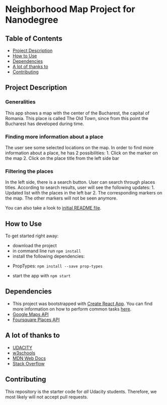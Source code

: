 # Neighborhood Map Project for Nanodegree

## Table of Contents
* [Project Description](#project_description)
* [How to Use](#how_to_use)
* [Dependencies](#dependencies)
* [A lot of thanks to](#a_lot_of_thanks_to)
* [Contributing](#contributing)

## Project Description

### Generalities
This app shows a map with the center of the Bucharest, the capital of Romania. This place is called The Old Town, since from this point the Bucharest has developed during time.

### Finding more information about a place
The user see some selected locations on the map. In order to find more information about a place, he has 2 possibilities:
	1. Click on the marker on the map
	2. Click on the place title from the left side bar 

### Filtering the places
In the left side, there is a search button. User can search through places titles. According to search results, user will see the following updates:
	1. Updated list with the places in the left bar
	2. The corresponding markers on the map. The other markers will not be seen anymore.

You can also take a look to [initial README file](initialREADME.md).
	
## How to Use

To get started right away:

* download the project
* in command line run `npm install`
* install the following dependencies:
- PropTypes: `npm install --save prop-types`
* start the app with `npm start`

## Dependencies

* This project was bootstrapped with [Create React App](https://github.com/facebookincubator/create-react-app). You can find more information on how to perform common tasks [here](https://github.com/facebookincubator/create-react-app/blob/master/packages/react-scripts/template/README.md).
* [Google Maps API](https://developers.google.com/maps/documentation/)
* [Foursquare Places API](https://developer.foursquare.com/places-api)

## A lot of thanks to

* [UDACITY](https://eu.udacity.com/)
* [w3schools](https://www.w3schools.com/)
* [MDN Web Docs](https://developer.mozilla.org/)
* [Stack Overflow](https://stackoverflow.com/)

## Contributing

This repository is the starter code for _all_ Udacity students. Therefore, we most likely will not accept pull requests.
